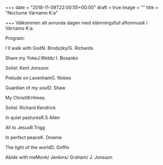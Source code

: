 +++
date = "2018-11-09T22:00:55+00:00"
draft = true
image = ""
title = "Nocturne Värnamo K:a"

+++
Välkommen att avrunda dagen med stämningsfull aftonmusik i Värnamo K:a.

Program:

I´ll walk with God​N. Brodszky/G. Richards

Share my Yoke​J.Webb/ I. Bosanko  

Solist: Kent Jonsson

Prelude on Lavenham​G. Nobes

Guardian of my soul​D. Shaw

My Christ​​W.Himes.  

Solist: Richard Kendrick​

In quiet pastures​R.S Allen

All to Jesus​​R.Trigg

In perfect peace​K. Downie

The light of the world​D. Goffin

Abide with me​Monk/ Jenkins/ Graham/ J. Jonsson